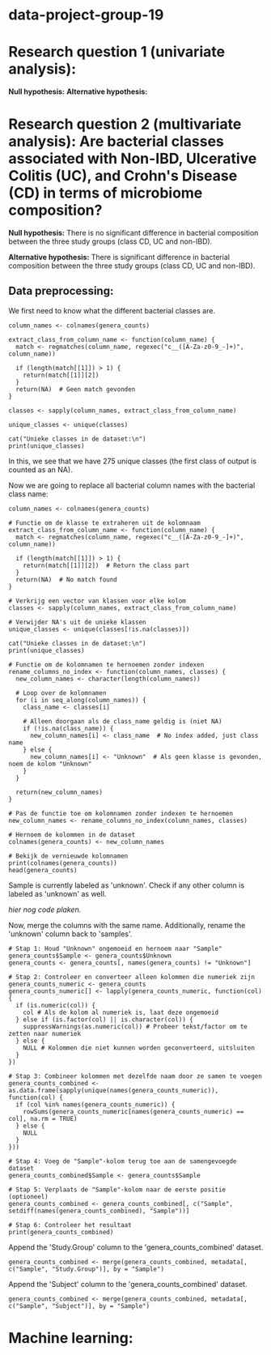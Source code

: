 # data-project-group-19

# Research question 1 (univariate analysis): 

**Null hypothesis:**
**Alternative hypothesis:**



# Research question 2 (multivariate analysis): Are bacterial classes associated with Non-IBD, Ulcerative Colitis (UC), and Crohn's Disease (CD) in terms of microbiome composition?

**Null hypothesis:** There is no significant difference in bacterial composition between the three study groups (class CD, UC and non-IBD).

**Alternative hypothesis:** There is significant difference in bacterial composition between the three study groups (class CD, UC and non-IBD).

## Data preprocessing:

We first need to know what the different bacterial classes are.

```{r}
column_names <- colnames(genera_counts)

extract_class_from_column_name <- function(column_name) {
  match <- regmatches(column_name, regexec("c__([A-Za-z0-9_-]+)", column_name))
  
  if (length(match[[1]]) > 1) {
    return(match[[1]][2])  
  }
  return(NA)  # Geen match gevonden
}

classes <- sapply(column_names, extract_class_from_column_name)

unique_classes <- unique(classes)

cat("Unieke classes in de dataset:\n")
print(unique_classes)
```
In this, we see that we have 275 unique classes (the first class of output is counted as an NA). 


Now we are going to replace all bacterial column names with the bacterial class name:
 
```
column_names <- colnames(genera_counts)

# Functie om de klasse te extraheren uit de kolomnaam
extract_class_from_column_name <- function(column_name) {
  match <- regmatches(column_name, regexec("c__([A-Za-z0-9_-]+)", column_name))
  
  if (length(match[[1]]) > 1) {
    return(match[[1]][2])  # Return the class part
  }
  return(NA)  # No match found
}

# Verkrijg een vector van klassen voor elke kolom
classes <- sapply(column_names, extract_class_from_column_name)

# Verwijder NA's uit de unieke klassen
unique_classes <- unique(classes[!is.na(classes)])

cat("Unieke classes in de dataset:\n")
print(unique_classes)

# Functie om de kolomnamen te hernoemen zonder indexen
rename_columns_no_index <- function(column_names, classes) {
  new_column_names <- character(length(column_names))
  
  # Loop over de kolomnamen
  for (i in seq_along(column_names)) {
    class_name <- classes[i]
    
    # Alleen doorgaan als de class_name geldig is (niet NA)
    if (!is.na(class_name)) {
      new_column_names[i] <- class_name  # No index added, just class name
    } else {
      new_column_names[i] <- "Unknown"  # Als geen klasse is gevonden, noem de kolom "Unknown"
    }
  }
  
  return(new_column_names)
}

# Pas de functie toe om kolomnamen zonder indexen te hernoemen
new_column_names <- rename_columns_no_index(column_names, classes)

# Hernoem de kolommen in de dataset
colnames(genera_counts) <- new_column_names

# Bekijk de vernieuwde kolomnamen
print(colnames(genera_counts))
head(genera_counts)
```	
Sample is currently labeled as 'unknown'. Check if any other column is labeled as 'unknown' as well.

_hier nog code plaken._

Now, merge the columns with the same name. Additionally, rename the 'unknown' column back to 'samples'.
```
# Stap 1: Houd "Unknown" ongemoeid en hernoem naar "Sample"
genera_counts$Sample <- genera_counts$Unknown
genera_counts <- genera_counts[, names(genera_counts) != "Unknown"]

# Stap 2: Controleer en converteer alleen kolommen die numeriek zijn
genera_counts_numeric <- genera_counts
genera_counts_numeric[] <- lapply(genera_counts_numeric, function(col) {
  if (is.numeric(col)) {
    col # Als de kolom al numeriek is, laat deze ongemoeid
  } else if (is.factor(col) || is.character(col)) {
    suppressWarnings(as.numeric(col)) # Probeer tekst/factor om te zetten naar numeriek
  } else {
    NULL # Kolommen die niet kunnen worden geconverteerd, uitsluiten
  }
})

# Stap 3: Combineer kolommen met dezelfde naam door ze samen te voegen
genera_counts_combined <- as.data.frame(sapply(unique(names(genera_counts_numeric)), function(col) {
  if (col %in% names(genera_counts_numeric)) {
    rowSums(genera_counts_numeric[names(genera_counts_numeric) == col], na.rm = TRUE)
  } else {
    NULL
  }
}))

# Stap 4: Voeg de "Sample"-kolom terug toe aan de samengevoegde dataset
genera_counts_combined$Sample <- genera_counts$Sample

# Stap 5: Verplaats de "Sample"-kolom naar de eerste positie (optioneel)
genera_counts_combined <- genera_counts_combined[, c("Sample", setdiff(names(genera_counts_combined), "Sample"))]

# Stap 6: Controleer het resultaat
print(genera_counts_combined)
```
Append the 'Study.Group' column to the 'genera_counts_combined' dataset.

```
genera_counts_combined <- merge(genera_counts_combined, metadata[, c("Sample", "Study.Group")], by = "Sample")
```
Append the 'Subject' column to the 'genera_counts_combined' dataset.

```
genera_counts_combined <- merge(genera_counts_combined, metadata[, c("Sample", "Subject")], by = "Sample")
```


# Machine learning:

